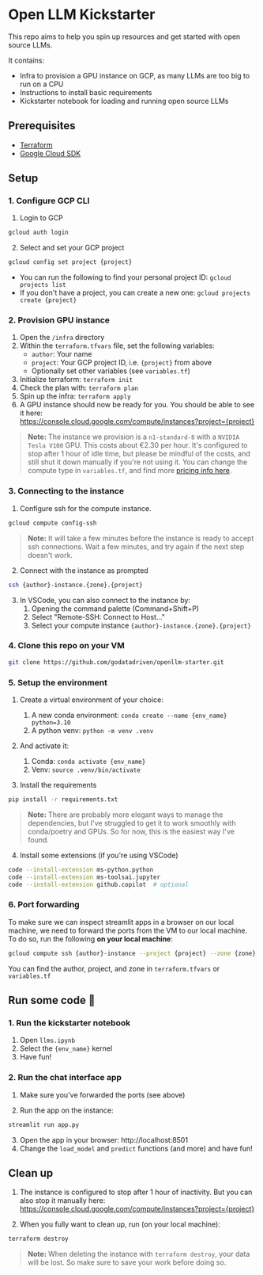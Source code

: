 # Open LLM Kickstarter

This repo aims to help you spin up resources and get started with open source LLMs.

It contains:

- Infra to provision a GPU instance on GCP, as many LLMs are too big to run on a CPU
- Instructions to install basic requirements
- Kickstarter notebook for loading and running open source LLMs

## Prerequisites

- [Terraform](https://www.terraform.io/downloads.html)
- [Google Cloud SDK](https://cloud.google.com/sdk/docs/install)

## Setup

### 1. Configure GCP CLI

1. Login to GCP

```bash
gcloud auth login
```

2. Select and set your GCP project

```bash
gcloud config set project {project}
```

- You can run the following to find your personal project ID: `gcloud projects list`
- If you don't have a project, you can create a new one: `gcloud projects create {project}`

### 2. Provision GPU instance

1. Open the `/infra` directory
2. Within the `terraform.tfvars` file, set the following variables:
   - `author`: Your name
   - `project`: Your GCP project ID, i.e. `{project}` from above
   - Optionally set other variables (see `variables.tf`)
3. Initialize terraform: `terraform init`
4. Check the plan with: `terraform plan`
5. Spin up the infra: `terraform apply`
6. A GPU instance should now be ready for you. You should be able to see it here: <br>https://console.cloud.google.com/compute/instances?project={project}

> **Note:** The instance we provision is a `n1-standard-8` with a `NVIDIA Tesla V100` GPU. This costs about €2.30 per hour. It's configured to stop after 1 hour of idle time, but please be mindful of the costs, and still shut it down manually if you're not using it. You can change the compute type in `variables.tf`, and find more [pricing info here](https://cloud.google.com/compute/vm-instance-pricing).

### 3. Connecting to the instance

1. Configure ssh for the compute instance.

```bash
gcloud compute config-ssh
```

> **Note:** It will take a few minutes before the instance is ready to accept ssh connections. Wait a few minutes, and try again if the next step doesn't work.

2. Connect with the instance as prompted

```bash
ssh {author}-instance.{zone}.{project}
```

3. In VSCode, you can also connect to the instance by:
   1. Opening the command palette (Command+Shift+P)
   2. Select "Remote-SSH: Connect to Host..."
   3. Select your compute instance `{author}-instance.{zone}.{project}`

### 4. Clone this repo on your VM

```bash
git clone https://github.com/godatadriven/openllm-starter.git
```

### 5. Setup the environment

1. Create a virtual environment of your choice: 
   1. A new conda environment: `conda create --name {env_name} python=3.10`
   2. A python venv: `python -m venv .venv`

2. And activate it:
   1. Conda: `conda activate {env_name}`
   2. Venv: `source .venv/bin/activate`

3. Install the requirements

```bash
pip install -r requirements.txt
```

> **Note:** There are probably more elegant ways to manage the dependencies, but I've struggled to get it to work smoothly with conda/poetry and GPUs. So for now, this is the easiest way I've found.

4. Install some extensions (if you're using VSCode)

```bash
code --install-extension ms-python.python
code --install-extension ms-toolsai.jupyter
code --install-extension github.copilot  # optional
```

### 6. Port forwarding

To make sure we can inspect streamlit apps in a browser on our local machine, we need to forward the ports from the VM to our local machine. To do so, run the following **on your local machine**:

```bash
gcloud compute ssh {author}-instance --project {project} --zone {zone} -- -L 8501:localhost:8501
```

You can find the author, project, and zone in `terraform.tfvars` or `variables.tf`

## Run some code 🚀

### 1. Run the kickstarter notebook

1. Open `llms.ipynb`
2. Select the `{env_name}` kernel
3. Have fun!

### 2. Run the chat interface app

1. Make sure you've forwarded the ports (see above)

2. Run the app on the instance:

```bash
streamlit run app.py
```

3. Open the app in your browser: http://localhost:8501 
4. Change the `load_model` and `predict` functions (and more) and have fun!

## Clean up

1. The instance is configured to stop after 1 hour of inactivity. But you can also stop it manually here: <br>https://console.cloud.google.com/compute/instances?project={project}

2. When you fully want to clean up, run (on your local machine):

```bash
terraform destroy
```

> **Note:** When deleting the instance with `terraform destroy`, your data will be lost. So make sure to save your work before doing so.

